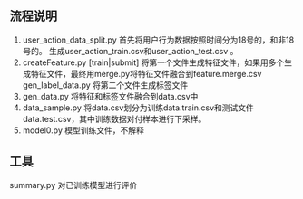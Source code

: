 ## 流程说明

1. user_action_data_split.py 首先将用户行为数据按照时间分为18号的，和非18号的。
生成user_action_train.csv和user_action_test.csv 。
2. createFeature.py [train|submit] 将第一个文件生成特征文件，如果用多个生成特征文件，最终用merge.py将特征文件融合到feature.merge.csv
gen_label_data.py 将第二个文件生成标签文件
3. gen_data.py 将特征和标签文件融合到data.csv中
4. data_sample.py 将data.csv划分为训练data.train.csv和测试文件data.test.csv，其中训练数据对付样本进行下采样。
5. model0.py 模型训练文件，不解释

## 工具
summary.py 对已训练模型进行评价



